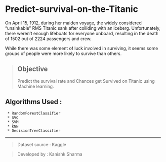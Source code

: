 # Predict-survival-on-the-Titanic
On April 15, 1912, during her maiden voyage, the widely considered “unsinkable” RMS Titanic sank after colliding with an iceberg. Unfortunately, there weren’t enough lifeboats for everyone onboard, resulting in the death of 1502 out of 2224 passengers and crew.

While there was some element of luck involved in surviving, it seems some groups of people were more likely to survive than others.

> ## Objective 
> Predict the survival rate and Chances get Survived on Titanic using Machine learning.

## Algorithms Used : 
```
 * RandomForestClassifier
 * SVC
 * SVM
 * kNN
 * DecisionTreeClassifier
```
---

> Dataset source : Kaggle

> Developed by : Kanishk Sharma
